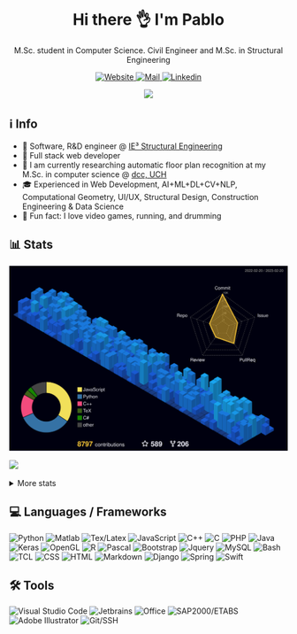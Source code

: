 <!-- ppizarror README file -->
<!-- icons: https://github.com/alexandresanlim/Badges4-README.md-Profile -->

<h1 align="center">
  Hi there 👌 I'm Pablo
</h1>

<p align="center">
  M.Sc. student in Computer Science. Civil Engineer and M.Sc. in Structural Engineering
</p>

<p align="center">
  <a href="https://ppizarror.com">
    <img alt="Website" src="https://img.shields.io/badge/Website-4F0599?style=for-the-badge&logo=Internet%20Explorer&logoColor=white" />
  </a>
  <a href="mailto:pablo@ppizarror.com">
    <img alt="Mail" src="https://img.shields.io/badge/Mail-D14836?style=for-the-badge&logo=gmail&logoColor=white" />
  </a>
  <a href="https://www.linkedin.com/in/ppizarror/">
    <img alt="Linkedin" src="https://img.shields.io/badge/LinkedIn-0077B5?style=for-the-badge&logo=linkedin&logoColor=white" />
  </a>
  <!--<img src="https://profile-counter.glitch.me/ppizarror/count.svg" style="display: none" />-->
</p>

<p align="center">
  <a href="https://ppizarror.com" alt="ppizarror's Github Stats">
    <img src="https://github-readme-stats-git-masterrstaa-rickstaa.vercel.app/api?username=ppizarror&show_icons=true&icon_color=805AD5&text_color=718096&bg_color=ffffff00&hide_title=true&include_all_commits=true&count_private=true&hide_border=true" />
  </a>
</p>

## ℹ️ Info

- 👷 Software, R&D engineer @ <a href="https://github.com/IE3-CL">IE³ Structural Engineering</a>
- 🔗 Full stack web developer
- 🔭 I am currently researching automatic floor plan recognition at my M.Sc. in computer science @ <a href="https://www.dcc.uchile.cl/">dcc, UCH</a>
- 🎓 Experienced in Web Development, AI+ML+DL+CV+NLP, Computational Geometry, UI/UX, Structural Design, Construction Engineering & Data Science
- 🥁 Fun fact: I love video games, running, and drumming
<!-- - 📫 How to reach me: https://ppizarror.com -->

## 📊 Stats

<!-- 3D contribs -->
![](./profile-3d-contrib/profile-night-view.svg)

<!-- https://github.com/anuraghazra/github-readme-stats -->
<p align="left">
  <a href="https://ppizarror.com">
    <img src="https://github-readme-stats-git-masterrstaa-rickstaa.vercel.app/api/top-langs/?username=ppizarror&layout=compact&text_color=718096&bg_color=ffffff00&hide_title=false&include_all_commits=true&count_private=true&hide_border=true&hide=roff&&langs_count=10" />
  </a>
</p>

<details>
  <summary>More stats</summary>
  <br />
  
  <a href="https://ppizarror.com" alt="Wakatime">
    <img src="https://github-readme-stats.vercel.app/api/wakatime?username=ppizarror&show_icons=true&icon_color=805AD5&text_color=718096&bg_color=ffffff00&hide_title=false&include_all_commits=true&count_private=true&hide_border=true&layout=compact" />
  </a>
  
<!--START_SECTION:waka-->
![Code Time](http://img.shields.io/badge/Code%20Time-5%2C828%20hrs%2035%20mins-blue)

**🐱 My GitHub Data** 

> 🏆 1,630 Contributions in the Year 2023
 > 
> 📦 1.7 MB Used in GitHub's Storage 
 > 
> 💼 Opted to Hire
 > 
> 📜 74 Public Repositories 
 > 
> 🔑 13 Private Repositories  
 > 
**I'm an Early 🐤** 

```text
🌞 Morning      727 commits       ███░░░░░░░░░░░░░░░░░░░░░░   14.70 % 
🌆 Daytime     2110 commits       ██████████░░░░░░░░░░░░░░░   42.68 % 
🌃 Evening     1622 commits       ████████░░░░░░░░░░░░░░░░░   32.81 % 
🌙 Night        485 commits       ██░░░░░░░░░░░░░░░░░░░░░░░   09.81 % 

```
📅 **I'm Most Productive on Tuesday** 

```text
Monday         927 commits       ████░░░░░░░░░░░░░░░░░░░░░   18.75 % 
Tuesday        938 commits       ████░░░░░░░░░░░░░░░░░░░░░   18.97 % 
Wednesday      716 commits       ███░░░░░░░░░░░░░░░░░░░░░░   14.48 % 
Thursday       683 commits       ███░░░░░░░░░░░░░░░░░░░░░░   13.81 % 
Friday         707 commits       ███░░░░░░░░░░░░░░░░░░░░░░   14.30 % 
Saturday       437 commits       ██░░░░░░░░░░░░░░░░░░░░░░░   08.84 % 
Sunday         536 commits       ██░░░░░░░░░░░░░░░░░░░░░░░   10.84 % 

```


📊 **This Week I Spent My Time On** 

```text
⌚︎ Time Zone: America/Santiago

💬 Programming Languages: 
JavaScript               30 hrs 47 mins      █████████████░░░░░░░░░░░░   51.92 % 
PHP                      10 hrs 28 mins      ████░░░░░░░░░░░░░░░░░░░░░   17.67 % 
SCSS                     6 hrs 14 mins       ██░░░░░░░░░░░░░░░░░░░░░░░   10.51 % 
Python                   4 hrs 46 mins       ██░░░░░░░░░░░░░░░░░░░░░░░   08.07 % 
C++                      1 hr 43 mins        ░░░░░░░░░░░░░░░░░░░░░░░░░   02.92 % 

🔥 Editors: 
PhpStorm                 45 hrs 30 mins      ███████████████████░░░░░░   76.76 % 
VS Code                  6 hrs 45 mins       ██░░░░░░░░░░░░░░░░░░░░░░░   11.40 % 
PyCharm                  4 hrs 23 mins       █░░░░░░░░░░░░░░░░░░░░░░░░   07.41 % 
CLion                    2 hrs 37 mins       █░░░░░░░░░░░░░░░░░░░░░░░░   04.43 % 

🐱‍💻 Projects: 
TimeProj_Console         48 hrs 41 mins      ████████████████████░░░░░   82.13 % 
TimeProj                 3 hrs 48 mins       █░░░░░░░░░░░░░░░░░░░░░░░░   06.41 % 
DEHA-E2-RVTGRAPH         2 hrs 25 mins       █░░░░░░░░░░░░░░░░░░░░░░░░   04.09 % 
DEHA-E2-RVTGRAPH-VIEWER  1 hr 48 mins        ░░░░░░░░░░░░░░░░░░░░░░░░░   03.04 % 
pygame-menu              1 hr 13 mins        ░░░░░░░░░░░░░░░░░░░░░░░░░   02.07 % 

💻 Operating System: 
Windows                  59 hrs 20 mins      █████████████████████████   100.00 % 

```

**I Mostly Code in Python** 

```text
Python                   30 repos            ███████░░░░░░░░░░░░░░░░░░   31.25 % 
TeX                      26 repos            ██████░░░░░░░░░░░░░░░░░░░   27.08 % 
MATLAB                   13 repos            ███░░░░░░░░░░░░░░░░░░░░░░   13.54 % 
JavaScript               11 repos            ██░░░░░░░░░░░░░░░░░░░░░░░   11.46 % 
C++                      5 repos             █░░░░░░░░░░░░░░░░░░░░░░░░   05.21 % 

```



 Last Updated on 20/02/2023 18:35:04 UTC
<!--END_SECTION:waka-->
</details>

<!-- ## :zap: Recent activity -->
<!--START_SECTION:activity-->
<!--
1. 🗣 Commented on [#229](https://github.com/ppizarror/pygame-menu/issues/229) in [ppizarror/pygame-menu](https://github.com/ppizarror/pygame-menu)
2. 🗣 Commented on [#229](https://github.com/ppizarror/pygame-menu/issues/229) in [ppizarror/pygame-menu](https://github.com/ppizarror/pygame-menu)
3. 💪 Opened PR [#236](https://github.com/ppizarror/pygame-menu/pull/236) in [ppizarror/pygame-menu](https://github.com/ppizarror/pygame-menu)
4. 🗣 Commented on [#230](https://github.com/ppizarror/pygame-menu/issues/230) in [ppizarror/pygame-menu](https://github.com/ppizarror/pygame-menu)
5. 🗣 Commented on [#230](https://github.com/ppizarror/pygame-menu/issues/230) in [ppizarror/pygame-menu](https://github.com/ppizarror/pygame-menu)
-->
<!--END_SECTION:activity-->

<!--
## :trophy: GitHub Trophies
<!--
<p align="center">
  <a href="https://github.com/ryo-ma/github-profile-trophy">
    <img src="https://github-profile-trophy.vercel.app/?username=ppizarror&theme=nord&column=7" />
  </a>
</p>
-->

## 💻 Languages / Frameworks

<p align="left">
  <img alt="Python" src="https://img.shields.io/badge/Python-14354C?style=for-the-badge&logo=python&logoColor=white" />
  <img alt="Matlab" src="https://img.shields.io/badge/Matlab-FA7343?style=for-the-badge&logo=matrix&logoColor=white" />
  <img alt="Tex/Latex" src="https://img.shields.io/badge/Latex-092E20?style=for-the-badge&logo=latex&logoColor=white" />
  <img alt="JavaScript" src="https://img.shields.io/badge/JavaScript-323330?style=for-the-badge&logo=javascript&logoColor=F7DF1E" />
  <img alt="C++" src="https://img.shields.io/badge/C%2B%2B-00599C?style=for-the-badge&logo=c%2B%2B&logoColor=white" />
  <img alt="C" src="https://img.shields.io/badge/C-00599C?style=for-the-badge&logo=c&logoColor=white" />
  <img alt="PHP" src="https://img.shields.io/badge/PHP-777BB4?style=for-the-badge&logo=php&logoColor=white" />
  <img alt="Java" src="https://img.shields.io/badge/Java-ED8B00?style=for-the-badge&logo=java&logoColor=white" />
  <img alt="Keras" src="https://img.shields.io/badge/Keras-CC342D?style=for-the-badge&logo=keras&logoColor=white" />
  <img alt="OpenGL" src="https://img.shields.io/badge/OpenGL-0175C2?style=for-the-badge&logo=opengl&logoColor=white" />
  <img alt="R" src="https://img.shields.io/badge/R-276DC3?style=for-the-badge&logo=r&logoColor=white" />
  <img alt="Pascal" src="https://img.shields.io/badge/Pascal-404D59?style=for-the-badge" />
  <img alt="Bootstrap" src="https://img.shields.io/badge/Bootstrap-563D7C?style=for-the-badge&logo=bootstrap&logoColor=white" />
  <img alt="Jquery" src="https://img.shields.io/badge/jQuery-0769AD?style=for-the-badge&logo=jquery&logoColor=white" />
  <img alt="MySQL" src="https://img.shields.io/badge/MySQL-00000F?style=for-the-badge&logo=mysql&logoColor=white" />
  <img alt="Bash" src="https://img.shields.io/badge/Bash-232F3E?style=for-the-badge&logo=GNU%20bash&logoColor=white" />
  <img alt="TCL" src="https://img.shields.io/badge/TCL-593D88?style=for-the-badge" />
  <img alt="CSS" src="https://img.shields.io/badge/CSS3-1572B6?style=for-the-badge&logo=css3&logoColor=white" />
  <img alt="HTML" src="https://img.shields.io/badge/HTML5-E34F26?style=for-the-badge&logo=html5&logoColor=white" />
  <img alt="Markdown" src="https://img.shields.io/badge/Markdown-000000?style=for-the-badge&logo=markdown&logoColor=white" />
  <img alt="Django" src="https://img.shields.io/badge/Django-092E20?style=for-the-badge&logo=django&logoColor=white" />
  <img alt="Spring" src="https://img.shields.io/badge/Spring-6DB33F?style=for-the-badge&logo=spring&logoColor=white" />
  <!-- <img alt="NPM" src="https://img.shields.io/badge/npm-CB3837?style=for-the-badge&logo=npm&logoColor=white" /> -->
  <img alt="Swift" src="https://img.shields.io/badge/Swift-FA7343?style=for-the-badge&logo=swift&logoColor=white" />
  <!--<img alt="Shell Script" src="https://img.shields.io/badge/Shell_Script-121011?style=for-the-badge&logo=gnu-bash&logoColor=white" /> -->
</p>

## 🛠️ Tools

<p align="left">
  <img alt="Visual Studio Code" src="https://img.shields.io/badge/VS%20Code-0077B5?style=for-the-badge&logo=Visual%20Studio%20Code&logoColor=white" />
  <img alt="Jetbrains" src="https://img.shields.io/badge/JetBrains-100000?style=for-the-badge&logo=jetbrains&logoColor=white" />
  <img alt="Office" src="https://img.shields.io/badge/Office-D83B01?style=for-the-badge&logo=microsoft-office&logoColor=white" />
  <img alt="SAP2000/ETABS" src="https://img.shields.io/badge/SAP2000/ETABS-0FAAFF?style=for-the-badge&logo=sap&logoColor=white" />
  <img alt="Adobe Illustrator" src="https://img.shields.io/badge/Illustrator-FF9A00?style=for-the-badge&logo=Adobe&20Illustrator&logoColor=white" />
  <img alt="Git/SSH" src="https://img.shields.io/badge/Git/SSH-100000?style=for-the-badge&logo=github&logoColor=white" />
</p>
